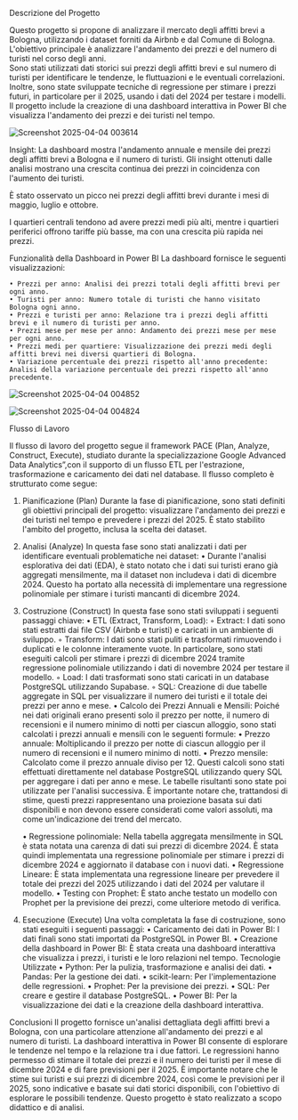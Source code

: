Descrizione del Progetto

Questo progetto si propone di analizzare il mercato degli affitti brevi a Bologna, utilizzando i dataset forniti da Airbnb e dal Comune di Bologna. L'obiettivo principale è analizzare l'andamento dei prezzi e del numero di turisti nel corso degli anni.  
Sono stati utilizzati dati storici sui prezzi degli affitti brevi e sul numero di turisti per identificare le tendenze, le fluttuazioni e le eventuali correlazioni. Inoltre, sono state sviluppate tecniche di regressione per stimare i prezzi futuri, in particolare per il 2025, usando i dati del 2024 per testare i modelli.
Il progetto include la creazione di una dashboard interattiva in Power BI che visualizza l'andamento dei prezzi e dei turisti nel tempo.

![Screenshot 2025-04-04 003614](https://github.com/user-attachments/assets/5fd06c62-c5bb-4287-8767-cb30b31604ee)


Insight:
La dashboard mostra l'andamento annuale e mensile dei prezzi degli affitti brevi a Bologna e il numero di turisti. Gli insight ottenuti dalle analisi mostrano una crescita continua dei prezzi in coincidenza con l'aumento dei turisti.

È stato osservato un picco nei prezzi degli affitti brevi durante i mesi di maggio, luglio e ottobre.

I quartieri centrali tendono ad avere prezzi medi più alti, mentre i quartieri periferici offrono tariffe più basse, ma con una crescita più rapida nei prezzi.

Funzionalità della Dashboard in Power BI
La dashboard fornisce le seguenti visualizzazioni:
   
    • Prezzi per anno: Analisi dei prezzi totali degli affitti brevi per ogni anno.
    • Turisti per anno: Numero totale di turisti che hanno visitato Bologna ogni anno.
    • Prezzi e turisti per anno: Relazione tra i prezzi degli affitti brevi e il numero di turisti per anno.
    • Prezzi mese per mese per anno: Andamento dei prezzi mese per mese per ogni anno.
    • Prezzi medi per quartiere: Visualizzazione dei prezzi medi degli affitti brevi nei diversi quartieri di Bologna.
    • Variazione percentuale dei prezzi rispetto all'anno precedente: Analisi della variazione percentuale dei prezzi rispetto all'anno precedente.

![Screenshot 2025-04-04 004852](https://github.com/user-attachments/assets/9d3e478b-55d3-4c17-a4e2-3fb322ab68da)


![Screenshot 2025-04-04 004824](https://github.com/user-attachments/assets/16f545cf-de41-4b45-9556-b03664a0f3c7)


Flusso di Lavoro

Il flusso di lavoro del progetto segue il framework PACE (Plan, Analyze, Construct, Execute), studiato durante la specializzazione Google Advanced Data Analytics”,con il supporto di un flusso ETL per l'estrazione, trasformazione e caricamento dei dati nel database. Il flusso completo è strutturato come segue:

1. Pianificazione (Plan)
Durante la fase di pianificazione, sono stati definiti gli obiettivi principali del progetto: visualizzare l'andamento dei prezzi e dei turisti nel tempo e prevedere i prezzi del 2025. È stato stabilito l'ambito del progetto, inclusa la scelta dei dataset.

2. Analisi (Analyze)
In questa fase sono stati analizzati i dati per identificare eventuali problematiche nei dataset:
    • Durante l'analisi esplorativa dei dati (EDA), è stato notato che i dati sui turisti erano già aggregati mensilmente, ma il dataset non includeva i dati di dicembre 2024. Questo ha portato alla necessità di implementare una regressione polinomiale per stimare i turisti mancanti di dicembre 2024.

3. Costruzione (Construct)
In questa fase sono stati sviluppati i seguenti passaggi chiave:
    • ETL (Extract, Transform, Load):
        ◦ Extract: I dati sono stati estratti dai file CSV (Airbnb e turisti) e caricati in un ambiente di sviluppo.
        ◦ Transform: I dati sono stati puliti e trasformati rimuovendo i duplicati e le colonne interamente vuote. In particolare, sono stati eseguiti calcoli per stimare i prezzi di dicembre 2024 tramite regressione polinomiale utilizzando i dati di novembre 2024 per testare il modello.
        ◦ Load: I dati trasformati sono stati caricati in un database PostgreSQL utilizzando Supabase.
        ◦ SQL: Creazione di due tabelle aggregate in SQL per visualizzare il numero dei turisti e il totale dei prezzi per anno e mese.
    • Calcolo dei Prezzi Annuali e Mensili: Poiché nei dati originali erano presenti solo il prezzo per notte, il numero di recensioni e il numero minimo di notti per ciascun alloggio, sono stati calcolati i prezzi annuali e mensili con le seguenti formule:
    • Prezzo annuale: Moltiplicando il prezzo per notte di ciascun alloggio per il numero di recensioni e il numero minimo di notti.
    • Prezzo mensile: Calcolato come il prezzo annuale diviso per 12.
Questi calcoli sono stati effettuati direttamente nel database PostgreSQL utilizzando query SQL per aggregare i dati per anno e mese. Le tabelle risultanti sono state poi utilizzate per l'analisi successiva. È importante notare che, trattandosi di stime, questi prezzi rappresentano una proiezione basata sui dati disponibili e non devono essere considerati come valori assoluti, ma come un'indicazione dei trend del mercato.
          
    • Regressione polinomiale: Nella tabella aggregata mensilmente in SQL è stata notata una carenza di dati sui prezzi di dicembre 2024. È stata quindi implementata una regressione polinomiale per stimare i prezzi di dicembre 2024 e aggiornato il database con i nuovi dati.
    • Regressione Lineare: È stata implementata una regressione lineare per prevedere il totale dei prezzi del 2025 utilizzando i dati del 2024 per valutare il modello.
    • Testing con Prophet: È stato anche testato un modello con Prophet per la previsione dei prezzi, come ulteriore metodo di verifica.

4. Esecuzione (Execute)
Una volta completata la fase di costruzione, sono stati eseguiti i seguenti passaggi:
    • Caricamento dei dati in Power BI: I dati finali sono stati importati da PostgreSQL in Power BI.
    • Creazione della dashboard in Power BI: È stata creata una dashboard interattiva che visualizza i prezzi, i turisti e le loro relazioni nel tempo.
Tecnologie Utilizzate
    • Python: Per la pulizia, trasformazione e analisi dei dati.
    • Pandas: Per la gestione dei dati.
    • scikit-learn: Per l'implementazione delle regressioni.
    • Prophet: Per la previsione dei prezzi.
    • SQL: Per creare e gestire il database PostgreSQL.
    • Power BI: Per la visualizzazione dei dati e la creazione della dashboard interattiva.

Conclusioni
Il progetto fornisce un'analisi dettagliata degli affitti brevi a Bologna, con una particolare attenzione all'andamento dei prezzi e al numero di turisti. La dashboard interattiva in Power BI consente di esplorare le tendenze nel tempo e la relazione tra i due fattori. Le regressioni hanno permesso di stimare il totale dei prezzi e il numero dei turisti per il mese di dicembre 2024 e di fare previsioni per il 2025. È importante notare che le stime sui turisti e sui prezzi di dicembre 2024, così come le previsioni per il 2025, sono indicative e basate sui dati storici disponibili, con l'obiettivo di esplorare le possibili tendenze. Questo progetto è stato realizzato a scopo didattico e di analisi.
